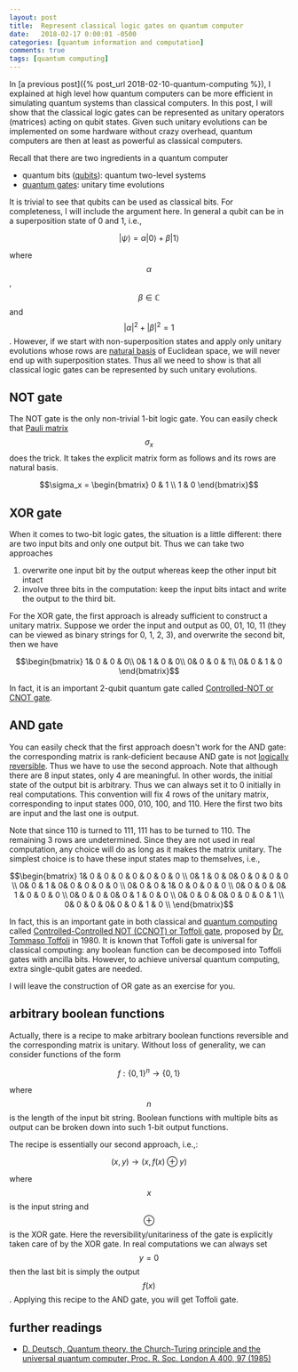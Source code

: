 ```yaml
---
layout: post
title:  Represent classical logic gates on quantum computer
date:   2018-02-17 0:00:01 -0500
categories: [quantum information and computation]
comments: true
tags: [quantum computing]
---
```


In [a previous post]({% post_url 2018-02-10-quantum-computing %}),
I explained at high level how quantum computers can be more efficient in simulating quantum systems than classical computers.
In this post, I will show that the classical logic gates can be represented as unitary operators (matrices) acting on qubit states.
Given such unitary evolutions can be implemented on some hardware without crazy overhead, quantum computers are then at least as powerful as classical computers.

Recall that there are two ingredients in a quantum computer

* quantum bits ([qubits](https://en.wikipedia.org/wiki/Qubit)): quantum two-level systems
* [quantum gates](https://en.wikipedia.org/wiki/Quantum_gate): unitary time evolutions

It is trivial to see that qubits can be used as classical bits.
For completeness, I will include the argument here.
In general a qubit can be in a superposition state of 0 and 1, i.e.,

$$\left|\psi\right> = \alpha\left|0\right> + \beta\left|1\right>$$

where $$\alpha$$, $$\beta\in \mathbb{C}$$ and <span>$$|\alpha|^2 + |\beta|^2 = 1$$</span>.
However, if we start with non-superposition states and apply only unitary evolutions whose rows are [natural basis](https://en.wikipedia.org/wiki/Standard_basis) of Euclidean space, we will never end up with superposition states.
Thus all we need to show is that all classical logic gates can be represented by such unitary evolutions.

## NOT gate

The NOT gate is the only non-trivial 1-bit logic gate.
You can easily check that [Pauli matrix](https://en.wikipedia.org/wiki/Pauli_matrices) $$\sigma_x$$ does the trick.
It takes the explicit matrix form as follows and its rows are natural basis.

$$\sigma_x = \begin{bmatrix} 0 & 1 \\ 1 & 0 \end{bmatrix}$$


## XOR gate

When it comes to two-bit logic gates, the situation is a little different: there are two input bits and only one output bit.
Thus we can take two approaches

1. overwrite one input bit by the output whereas keep the other input bit intact
1. involve three bits in the computation: keep the input bits intact and write the output to the third bit.

For the XOR gate, the first approach is already sufficient to construct a unitary matrix.
Suppose we order the input and output as 00, 01, 10, 11 (they can be viewed as binary strings for 0, 1, 2, 3), and overwrite the second bit, then we have

$$\begin{bmatrix}
1& 0 & 0 & 0\\
0& 1 & 0 & 0\\
0& 0 & 0 & 1\\
0& 0 & 1 & 0
\end{bmatrix}$$

In fact, it is an important 2-qubit quantum gate called [Controlled-NOT or CNOT gate](https://en.wikipedia.org/wiki/Controlled_NOT_gate).

## AND gate

You can easily check that the first approach doesn't work for the AND gate: the corresponding matrix is rank-deficient because AND gate is not [logically reversible][reverse].
Thus we have to use the second approach.
Note that although there are 8 input states, only 4 are meaningful.
In other words, the initial state of the output bit is arbitrary.
Thus we can always set it to 0 initially in real computations.
This convention will fix 4 rows of the unitary matrix, corresponding to input states 000, 010, 100, and 110.
Here the first two bits are input and the last one is output.

Note that since 110 is turned to 111, 111 has to be turned to 110.
The remaining 3 rows are undetermined.
Since they are not used in real computation, any choice will do as long as it makes the matrix unitary.
The simplest choice is to have these input states map to themselves, i.e.,

$$\begin{bmatrix}
1& 0 & 0 & 0 & 0 & 0 & 0 & 0 \\
0& 1 & 0 & 0& 0 & 0 & 0 & 0 \\
0& 0 & 1 & 0& 0 & 0 & 0 & 0 \\
0& 0 & 0 & 1& 0 & 0 & 0 & 0 \\
0& 0 & 0 & 0& 1 & 0 & 0 & 0 \\
0& 0 & 0 & 0& 0 & 1 & 0 & 0 \\
0& 0 & 0 & 0& 0 & 0 & 0 & 1 \\
0& 0 & 0 & 0& 0 & 0 & 1 & 0 \\
\end{bmatrix}$$

In fact, this is an important gate in both classical and [quantum computing](https://en.wikipedia.org/wiki/Quantum_computing) called [Controlled-Controlled NOT (CCNOT) or Toffoli gate](https://en.wikipedia.org/wiki/Toffoli_gate), proposed by [Dr. Tommaso Toffoli](https://en.wikipedia.org/wiki/Tommaso_Toffoli) in 1980.
It is known that Toffoli gate is universal for classical computing: any boolean function can be decomposed into Toffoli gates with ancilla bits.
However, to achieve universal quantum computing, extra single-qubit gates are needed.

I will leave the construction of OR gate as an exercise for you.

## arbitrary boolean functions

Actually, there is a recipe to make arbitrary boolean functions reversible and the corresponding matrix is unitary.
Without loss of generality, we can consider functions of the form

$$ f: \{0, 1\}^n \longrightarrow \{0, 1\}$$

where $$n$$ is the length of the input bit string. Boolean functions with multiple bits as output can be broken down into such 1-bit output functions.

The recipe is essentially our second approach, i.e.,:

$$ (x, y) \longrightarrow (x, f(x)\oplus y)$$

where $$x$$ is the input string and $$\oplus$$ is the XOR gate.
Here the reversibility/unitariness of the gate is explicitly taken care of by the XOR gate.
In real computations we can always set $$y=0$$ then the last bit is simply the output $$f(x)$$.
Applying this recipe to the AND gate, you will get Toffoli gate.

## further readings

* [D. Deutsch, Quantum theory, the Church-Turing principle and the universal quantum computer, Proc. R. Soc. London A 400, 97 (1985)](https://www.cs.princeton.edu/courses/archive/fall04/cos576/papers/deutsch85.pdf)

[reverse]: https://en.wikipedia.org/wiki/Reversible_computing
